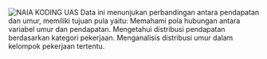 ![NAIA KODING UAS](https://github.com/naiaalia/UAS-Naia-Fitrah-Alia_12030122140334_Kelas-D/assets/167080612/3d572095-fef8-4df2-a4c8-1aa5e61f1393)
Data ini menunjukan perbandingan antara pendapatan dan umur, memiliki tujuan pula yaitu:
Memahami pola hubungan antara variabel umur dan pendapatan.
Mengetahui distribusi pendapatan berdasarkan kategori pekerjaan.
Menganalisis distribusi umur dalam kelompok pekerjaan tertentu.
